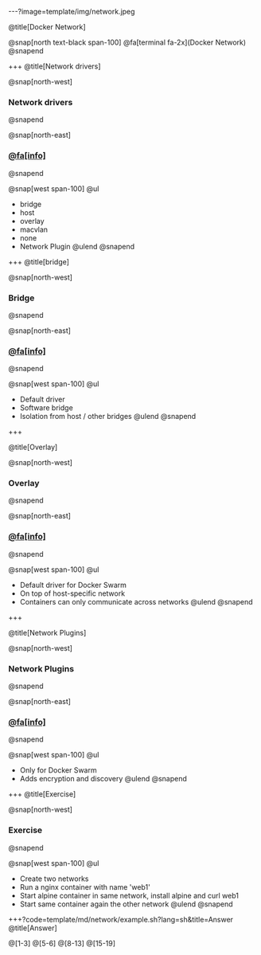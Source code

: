 ---?image=template/img/network.jpeg

@title[Docker Network]

@snap[north text-black span-100]
@fa[terminal fa-2x](Docker Network)
@snapend

+++
@title[Network drivers]

@snap[north-west]
### Network drivers
@snapend

@snap[north-east]
### [@fa[info]](https://docs.docker.com/network)
@snapend

@snap[west span-100]
@ul[](false)
- bridge
- host
- overlay
- macvlan
- none
- Network Plugin
@ulend
@snapend


+++
@title[bridge]

@snap[north-west]
### Bridge
@snapend

@snap[north-east]
### [@fa[info]](https://docs.docker.com/network/bridge)
@snapend

@snap[west span-100]
@ul[](false)
- Default driver
- Software bridge 
- Isolation from host / other bridges
@ulend
@snapend

+++

@title[Overlay]

@snap[north-west]
### Overlay
@snapend

@snap[north-east]
### [@fa[info]](https://docs.docker.com/network/overlay)
@snapend

@snap[west span-100]
@ul[](false)
- Default driver for Docker Swarm
- On top of host-specific network
- Containers can only communicate across networks
@ulend
@snapend

+++

@title[Network Plugins]

@snap[north-west]
### Network Plugins
@snapend

@snap[north-east]
### [@fa[info]](https://docs.docker.com/engine/extend/plugins_services/#volume-plugins)
@snapend

@snap[west span-100]
@ul[](false)
- Only for Docker Swarm
- Adds encryption and discovery
@ulend
@snapend

+++
@title[Exercise]

@snap[north-west]
### Exercise
@snapend

@snap[west span-100]
@ul[](false)
- Create two networks
- Run a nginx container with name 'web1'
- Start alpine container in same network, install alpine and curl web1
- Start same container again the other network
@ulend
@snapend

+++?code=template/md/network/example.sh?lang=sh&title=Answer
@title[Answer]

@[1-3]
@[5-6]
@[8-13]
@[15-19]
